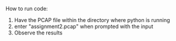 How to run code:
1. Have the PCAP file within the directory where python is running
2. enter "assignment2.pcap" when prompted with the input
3. Observe the results
